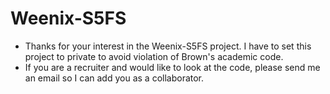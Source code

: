 # Weenix-S5FS
- Thanks for your interest in the Weenix-S5FS project. I have to set this project to private to avoid violation of Brown's academic code.
- If you are a recruiter and would like to look at the code, please send me an email so I can add you as a collaborator.
